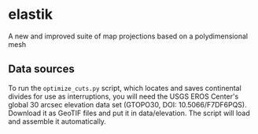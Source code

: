 # elastik
 A new and improved suite of map projections based on a polydimensional mesh

## Data sources
 To run the `optimize_cuts.py` script, which locates and saves continental divides for use as interruptions, you will need the USGS EROS Center's global 30 arcsec elevation data set (GTOPO30, DOI: 10.5066/F7DF6PQS).  Download it as GeoTIF files and put it in data/elevation.  The script will load and assemble it automatically.
